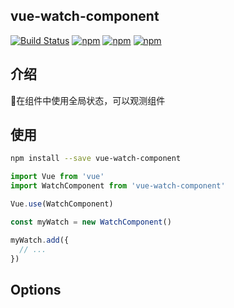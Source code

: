 ## vue-watch-component
[![Build Status](https://travis-ci.org/lzxb/vue-watch-component.svg)](https://travis-ci.org/lzxb/vue-watch-component)
[![npm](https://img.shields.io/npm/v/vue-watch-component.svg)](https://www.npmjs.com/package/vue-watch-component) 
[![npm](https://img.shields.io/npm/dm/vue-watch-component.svg)](https://www.npmjs.com/package/vue-watch-component)
[![npm](https://img.shields.io/npm/dt/vue-watch-component.svg)](https://www.npmjs.com/package/vue-watch-component)

## 介绍
在组件中使用全局状态，可以观测组件

## 使用
``` bash
npm install --save vue-watch-component
```
```js
import Vue from 'vue'
import WatchComponent from 'vue-watch-component'

Vue.use(WatchComponent)

const myWatch = new WatchComponent()

myWatch.add({
  // ...
})

```

## Options
